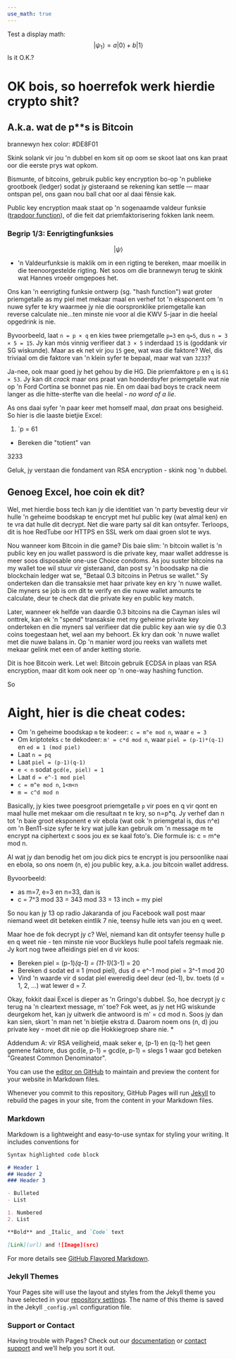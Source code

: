 ```yaml
---
use_math: true
---
```


Test a display math:
$$
   |\psi_1\rangle = a|0\rangle + b|1\rangle
$$
Is it O.K.?


# OK bois, so hoerrefok werk hierdie crypto shit?

## A.k.a. wat de p**s is Bitcoin

brannewyn hex color: #DE8F01

Skink solank vir jou 'n dubbel en kom sit op oom se skoot laat ons kan praat oor die eerste prys wat opkom.

Bismunte, of bitcoins, gebruik public key encryption bo-op 'n publieke grootboek (ledger) sodat jy gisteraand se rekening kan settle &mdash; maar ontspan pel, ons gaan nou ball chat oor al daai fênsie kak.

Public key encryption maak staat op 'n sogenaamde valdeur funksie ([trapdoor function](https://en.wikipedia.org/wiki/Trapdoor_function)), of die feit dat priemfaktorisering fokken lank neem.

### Begrip 1/3: Eenrigtingfunksies 

$$|\psi\rangle$$

 - 'n Valdeurfunksie is maklik om in een rigting te bereken, maar moeilik in die teenoorgestelde rigting. Net soos om die brannewyn terug te skink wat Hannes vroeër omgepoes het.

Ons kan 'n eenrigting funksie ontwerp (sg. "hash function") wat groter priemgetalle as my piel met mekaar maal en verhef tot 'n eksponent om 'n nuwe syfer te kry waarmee jy nie die oorspronklike priemgetalle kan reverse calculate nie...ten minste nie voor al die KWV 5-jaar in die heelal opgedrink is nie.

Byvoorbeeld, laat `n = p × q` en kies twee priemgetalle `p=3` en `q=5`, dus `n = 3 × 5 = 15`. Jy kan mós vinnig verifieer dat `3 × 5` inderdaad `15` is (goddank vir SG wiskunde). Maar as ek net vir jou `15` gee, wat was die faktore? Wel, dis triviaal om die faktore van 'n klein syfer te bepaal, maar wat van `3233`?

Ja-nee, ook maar goed jy het gehou by die HG. Die priemfaktore `p` en `q` is `61 × 53`. Jy kan dit *crack* maar ons praat van honderdsyfer priemgetalle wat nie op 'n Ford Cortina se bonnet pas nie. En om daai bad boys te crack neem langer as die hitte-sterfte van die heelal - *no word of a lie*.

As ons daai syfer 'n paar keer met homself maal, *dan* praat ons besigheid. So hier is die laaste bietjie Excel:

 1. `p = 61
 - Bereken die "totient" van 

3233


Geluk, jy verstaan die fondament van RSA encryption - skink nog 'n dubbel.

## Genoeg Excel, hoe coin ek dit?

Wel, met hierdie boss tech kan jy die identitiet van 'n party bevestig deur vir hulle 'n geheime boodskap te encrypt met hul public key (wat almal ken) en te vra dat hulle dit decrypt. Net die ware party sal dit kan ontsyfer. Terloops, dit is hoe RedTube oor HTTPS en SSL werk om daai groen slot te wys.

Nou wanneer kom Bitcoin in die game? Dis baie slim: 'n bitcoin wallet is 'n public key en jou wallet password is die private key, maar wallet addresse is meer soos disposable one-use Choice condoms. As jou suster bitcoins na my wallet toe wil stuur vir gisteraand, dan post sy 'n boodsakp na die blockchain ledger wat se, "Betaal 0.3 bitcoins in Petrus se wallet." Sy onderteken dan die transaksie met haar private key en kry 'n nuwe wallet. Die myners se job is om dit te verify en die nuwe wallet amounts te calculate, deur te check dat die private key en public key match.

Later, wanneer ek helfde van daardie 0.3 bitcoins na die Cayman isles wil onttrek, kan ek 'n "spend" transaksie met my geheime private key onderteken en die myners sal verifieer dat die public key aan wie sy die 0.3 coins toegestaan het, wel aan my behoort. Ek kry dan ook 'n nuwe wallet met die nuwe balans in. Op 'n manier word jou reeks van wallets met mekaar gelink met een of ander ketting storie.

Dit is hoe Bitcoin werk. Let wel: Bitcoin gebruik ECDSA in plaas van RSA encryption, maar dit kom ook neer op 'n one-way hashing function.

So 

# Aight, hier is die cheat codes:

 - Om 'n geheime boodskap `m` te kodeer: `c = m^e mod n`, waar `e = 3`
 - Om kriptoteks `c` te dekodeer: `m' = c*d mod n`, waar `piel = (p-1)*(q-1)` en `ed ≡ 1 (mod piel)`
- Laat `n = pq`
- Laat `piel = (p-1)(q-1)`
 - `e < n` sodat `gcd(e, piel) = 1`
 - Laat `d = e^-1 mod piel`
 - `c = m^e mod n`, `1<m<n`
 - `m = c^d mod n`

Basically, jy kies twee poesgroot priemgetalle `p` vir poes en q vir qont en maal hulle met mekaar om die resultaat n te kry, so n=p*q. Jy verhef dan n tot 'n baie groot eksponent e vir ebola (wat ook 'n priemgetal is, dus n^e) om 'n Ben11-size syfer te kry wat julle kan gebruik om 'n message m te encrypt na ciphertext c soos jou ex se kaal foto's. Die formule is: c = m^e mod n.

Al wat jy dan benodig het om jou dick pics te encrypt is jou persoonlike naai en ebola, so ons noem (n, e) jou public key, a.k.a. jou bitcoin wallet address.

Byvoorbeeld:

 - as m=7, e=3 en n=33, dan is
 - c = 7^3 mod 33 = 343 mod 33 = 13 inch = my piel

So nou kan jy 13 op radio Jakaranda of jou Facebook wall post maar niemand weet dit beteken eintlik 7 nie, teensy hulle iets van jou en q weet.

Maar hoe de fok decrypt jy c? Wel, niemand kan dit ontsyfer teensy hulle p en q weet nie - ten minste nie voor Buckleys hulle pool tafels regmaak nie. Jy kort nog twee afleidings piel en d vir koos:

 - Bereken piel = (p-1)*(q-1) = (11-1)*(3-1) = 20
 - Bereken d sodat ed ≡ 1 (mod piel), dus d = e^-1 mod piel = 3^-1 mod 20
 - Vind 'n waarde vir d sodat piel eweredig deel deur (ed-1), bv. toets (d = 1, 2, ...) wat lewer d = 7. 
 
Okay, fokkit daai Excel is dieper as 'n Gringo's dubbel. So, hoe decrypt jy c terug na 'n cleartext message, m' toe? Fok weet, as jy net HG wiskunde deurgekom het, kan jy uitwerk die antwoord is m' = cd mod n. Soos jy dan kan sien, skort 'n man net 'n bietjie ekstra d. Daarom noem ons (n, d) jou private key - moet dit nie op die Hokkiegroep share nie.
 *
 

Addendum A: vir RSA veiligheid, maak seker e, (p-1) en (q-1) het geen gemene faktore, dus gcd(e, p-1) = gcd(e, p-1) = slegs 1 waar gcd beteken "Greatest Common Denominator".

You can use the [editor on GitHub](https://github.com/theronic/bismunt/edit/master/README.md) to maintain and preview the content for your website in Markdown files.

Whenever you commit to this repository, GitHub Pages will run [Jekyll](https://jekyllrb.com/) to rebuild the pages in your site, from the content in your Markdown files.

### Markdown

Markdown is a lightweight and easy-to-use syntax for styling your writing. It includes conventions for

```markdown
Syntax highlighted code block

# Header 1
## Header 2
### Header 3

- Bulleted
- List

1. Numbered
2. List

**Bold** and _Italic_ and `Code` text

[Link](url) and ![Image](src)
```

For more details see [GitHub Flavored Markdown](https://guides.github.com/features/mastering-markdown/).

### Jekyll Themes

Your Pages site will use the layout and styles from the Jekyll theme you have selected in your [repository settings](https://github.com/theronic/bismunt/settings). The name of this theme is saved in the Jekyll `_config.yml` configuration file.

### Support or Contact

Having trouble with Pages? Check out our [documentation](https://help.github.com/categories/github-pages-basics/) or [contact support](https://github.com/contact) and we’ll help you sort it out.
